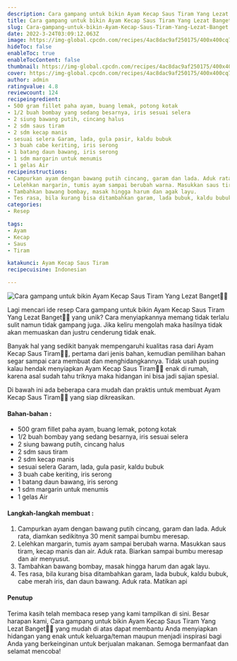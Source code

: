 ```yaml
---
description: Cara gampang untuk bikin Ayam Kecap Saus Tiram Yang Lezat Banget"
title: Cara gampang untuk bikin Ayam Kecap Saus Tiram Yang Lezat Banget
slug: Cara-gampang-untuk-bikin-Ayam-Kecap-Saus-Tiram-Yang-Lezat-Banget
date: 2022-3-24T03:09:12.063Z
image: https://img-global.cpcdn.com/recipes/4ac8dac9af250175/400x400cq70/photo.jpg
hideToc: false
enableToc: true
enableTocContent: false
thumbnail: https://img-global.cpcdn.com/recipes/4ac8dac9af250175/400x400cq70/photo.jpg
cover: https://img-global.cpcdn.com/recipes/4ac8dac9af250175/400x400cq70/photo.jpg
author: admin
ratingvalue: 4.8
reviewcount: 124
recipeingredient:
- 500 gram fillet paha ayam, buang lemak, potong kotak
- 1/2 buah bombay yang sedang besarnya, iris sesuai selera
- 2 siung bawang putih, cincang halus
- 2 sdm saus tiram
- 2 sdm kecap manis
- sesuai selera Garam, lada, gula pasir, kaldu bubuk
- 3 buah cabe keriting, iris serong
- 1 batang daun bawang, iris serong
- 1 sdm margarin untuk menumis
- 1 gelas Air
recipeinstructions:
- Campurkan ayam dengan bawang putih cincang, garam dan lada. Aduk rata, diamkan sedikitnya 30 menit sampai bumbu meresap.
- Lelehkan margarin, tumis ayam sampai berubah warna. Masukkan saus tiram, kecap manis dan air. Aduk rata. Biarkan sampai bumbu meresap dan air menyusut.
- Tambahkan bawang bombay, masak hingga harum dan agak layu.
- Tes rasa, bila kurang bisa ditambahkan garam, lada bubuk, kaldu bubuk, cabe merah iris, dan daun bawang. Aduk rata. Matikan api
categories:
- Resep

tags:
- Ayam
- Kecap
- Saus
- Tiram

katakunci: Ayam Kecap Saus Tiram
recipecuisine: Indonesian

---
```


![Cara gampang untuk bikin Ayam Kecap Saus Tiram Yang Lezat Banget👩‍🍳](https://img-global.cpcdn.com/recipes/4ac8dac9af250175/400x400cq70/photo.jpg)

Lagi mencari ide resep Cara gampang untuk bikin Ayam Kecap Saus Tiram Yang Lezat Banget👩‍🍳 yang unik? Cara menyiapkannya memang tidak terlalu sulit namun tidak gampang juga. Jika keliru mengolah maka hasilnya tidak akan memuaskan dan justru cenderung tidak enak.

Banyak hal yang sedikit banyak mempengaruhi kualitas rasa dari Ayam Kecap Saus Tiram👩‍🍳, pertama dari jenis bahan, kemudian pemilihan bahan segar sampai cara membuat dan menghidangkannya. Tidak usah pusing kalau hendak menyiapkan Ayam Kecap Saus Tiram👩‍🍳 enak di rumah, karena asal sudah tahu triknya maka hidangan ini bisa jadi sajian spesial.

Di bawah ini ada beberapa cara mudah dan praktis untuk membuat Ayam Kecap Saus Tiram👩‍🍳 yang siap dikreasikan.

<!--inarticleads1-->

#### Bahan-bahan :

- 500 gram fillet paha ayam, buang lemak, potong kotak
- 1/2 buah bombay yang sedang besarnya, iris sesuai selera
- 2 siung bawang putih, cincang halus
- 2 sdm saus tiram
- 2 sdm kecap manis
- sesuai selera Garam, lada, gula pasir, kaldu bubuk
- 3 buah cabe keriting, iris serong
- 1 batang daun bawang, iris serong
- 1 sdm margarin untuk menumis
- 1 gelas Air

<!--inarticleads2-->

#### Langkah-langkah membuat :

1. Campurkan ayam dengan bawang putih cincang, garam dan lada. Aduk rata, diamkan sedikitnya 30 menit sampai bumbu meresap.
1. Lelehkan margarin, tumis ayam sampai berubah warna. Masukkan saus tiram, kecap manis dan air. Aduk rata. Biarkan sampai bumbu meresap dan air menyusut.
1. Tambahkan bawang bombay, masak hingga harum dan agak layu.
1. Tes rasa, bila kurang bisa ditambahkan garam, lada bubuk, kaldu bubuk, cabe merah iris, dan daun bawang. Aduk rata. Matikan api

#### Penutup

Terima kasih telah membaca resep yang kami tampilkan di sini. Besar harapan kami, Cara gampang untuk bikin Ayam Kecap Saus Tiram Yang Lezat Banget👩‍🍳 yang mudah di atas dapat membantu Anda menyiapkan hidangan yang enak untuk keluarga/teman maupun menjadi inspirasi bagi Anda yang berkeinginan untuk berjualan makanan. Semoga bermanfaat dan selamat mencoba!